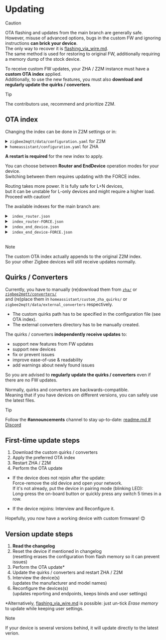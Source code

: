 [quirks]: https://github.com/romasku/tuya-zigbee-switch/tree/main/zha
[converters]: https://github.com/romasku/tuya-zigbee-switch/tree/main/zigbee2mqtt/converters

# Updating

> [!CAUTION]  
> OTA flashing and updates from the main branch are generally safe.  
> However, misuse of advanced options, bugs in the custom FW and ignoring instructions **can brick your device**.  
> The only way to recover it is [flashing_via_wire.md](./flashing_via_wire.md).  
> The same method is used for restoring to original FW, additionally requiring a memory dump of the stock device.

To receive custom FW updates, your ZHA / Z2M instance must have a **custom OTA index** applied.  
Additionally, to use the new features, you must also **download and regularly update the quirks / converters**.  

> [!TIP]  
> The contributors use, recommend and prioritize Z2M.

## OTA index

Changing the index can be done in Z2M settings or in: 

<details>
<summary> <code>zigbee2mqtt/data/configuration.yaml</code> for Z2M </summary>  

```yaml
ota:
  zigbee_ota_override_index_location: >-
    LINK_OR_PATH
```

Z2M versions older than v2.0.0 need a different configuration (and we will drop support soon):
```yaml
external_converters:
  - switch_custom.js
  - tuya_with_ota.js
ota:
  zigbee_ota_override_index_location: PATH
```
</details>

<details>
<summary> <code>homeassistant/configuration.yaml</code> for ZHA </summary>  
Note that we also enabled quirks.

```yaml
zha:
  enable_quirks: true
  custom_quirks_path: ./custom_zha_quirks/
  zigpy_config:
    ota:
      extra_providers:
        - type: z2m
          url: LINK_OR_PATH
```
</details>

**A restart is required** for the new index to apply.

You can choose between **Router and EndDevice** operation modes for your device.  
Switching between them requires updating with the FORCE index. 

Routing takes more power. It is fully safe for L+N devices,  
but it can be unstable for L-only devices and might require a higher load. Proceed with caution!  

The available indexes for the main branch are:  

<details>
<summary> <code> index_router.json </code> </summary>  

- Both L and L+N switches get Router FW
- Both stock and custom FW devices receive updates
```
https://raw.githubusercontent.com/romasku/tuya-zigbee-switch/refs/heads/main/zigbee2mqtt/ota/index_router.json
```
</details>

<details>
<summary> <code> index_router-FORCE.json </code> </summary>  

- Both L and L+N switches get Router FW
- Allows (re)installing FW with the same version number
- Only custom FW devices receive updates
- Useful when developing, debugging, switching between operation modes
```
https://raw.githubusercontent.com/romasku/tuya-zigbee-switch/refs/heads/main/zigbee2mqtt/ota/index_router-FORCE.json
```
</details>


<details>
<summary> <code> index_end_device.json </code> </summary>  

- L-only switches get EndDevice FW
- L+N switches do not get anything
- Both stock and custom FW devices receive updates
```
https://raw.githubusercontent.com/romasku/tuya-zigbee-switch/refs/heads/main/zigbee2mqtt/ota/index_end_device.json
```
</details>


<details>
<summary> <code> index_end_device-FORCE.json </code> </summary>  

- L-only switches get EndDevice FW
- L+N switches do not get anything
- Allows (re)installing FW with the same version number
- Only custom FW devices receive updates
- Useful when developing, debugging, switching between operation modes
```
https://raw.githubusercontent.com/romasku/tuya-zigbee-switch/refs/heads/main/zigbee2mqtt/ota/index_end_device-FORCE.json
```
</details>
<br>

> [!NOTE]  
> The custom OTA index actually appends to the original Z2M index.  
> So your other Zigbee devices will still receive updates normally.

## Quirks / Converters

Currently, you have to manually (re)download them from [`zha/`][quirks] or [`zigbee2mqtt/converters/`][converters]  
and (re)place them in `homeassistant/custom_zha_quirks/` or `zigbee2mqtt/data/external_converters` respectively.  

- The custom quirks path has to be specified in the configuration file (see OTA index).  
- The external converters directory has to be manually created.

The quirks / converters **independently receive updates** to:  
- support new features from FW updates
- support new devices
- fix or prevent issues
- improve ease-of-use & readability
- add warnings about newly found issues  

So you are advised to **regularly update the quirks / converters** even if there are no FW updates.  

Normally, quirks and converters are backwards-compatible.  
Meaning that if you have devices on different versions, you can safely use the latest files.

> [!TIP]  
> Follow the **#announcements** channel to stay up-to-date: [readme.md # Discord](../readme.md#-discord)

## First-time update steps
1. Download the custom quirks / converters
2. Apply the preferred OTA index
3. Restart ZHA / Z2M
4. Perform the OTA update

- If the device does not rejoin after the update:  
Force-remove the old device and open your network.  
If it's not already, put the device in pairing mode (blinking LED):  
Long-press the on-board button or quickly press any switch 5 times in a row.

- If the device rejoins: Interview and Reconfigure it.

Hopefully, you now have a working device with custom firmware! 😊  

## Version update steps
1. **Read the changelog**
2. Reset the device if mentioned in changelog  
(resetting erases the configuration from flash memory so it can prevent issues)
3. Perform the OTA update\*
4. Update the quirks / converters and restart ZHA / Z2M
5. Interview the device(s)  
(updates the manufacturer and model names)
6. Reconfigure the devices(s)  
(updates reporting and endpoints, keeps binds and user settings)

\*Alternatively, [flashing_via_wire.md](./flashing_via_wire.md) is possible: just un-tick *Erase memory* to update while keeping user settings.

> [!NOTE]  
> If your device is several versions behind, it will update directly to the latest verion.